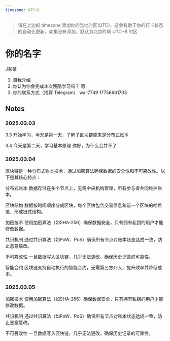 ```yaml
---
timezone: UTC+8
---
```


> 请在上边的 timezone 添加你的当地时区(UTC)，这会有助于你的打卡状态的自动化更新，如果没有添加，默认为北京时间 UTC+8 时区


# 你的名字
J某某


1. 自我介绍
2. 你认为你会完成本次残酷学习吗？ 嗯
3. 你的联系方式（推荐 Telegram）  wall7749   17756661703

## Notes

<!-- Content_START -->

### 2025.03.03

3.3
开始学习，今天是第一天，了解了区块链原来是分布式账本

3.4
今天是第二天，学习基本原理
你好，为什么合并不了
### 2025.03.04
区块链是一种分布式账本技术，通过加密算法确保数据的安全性和不可篡改性。以下是其核心特点：

分布式账本
数据存储在多个节点上，无需中央机构管理，所有参与者共同维护账本。

区块结构
数据按时间顺序分成区块，每个区块包含交易信息和前一个区块的哈希值，形成链式结构。

加密技术
使用加密算法（如SHA-256）确保数据安全，只有拥有私钥的用户才能修改数据。

共识机制
通过共识算法（如PoW、PoS）确保所有节点对账本状态达成一致，防止恶意篡改。

不可篡改性
一旦数据写入区块链，几乎无法更改，确保历史记录的可靠性。

智能合约
区块链支持自动执行的智能合约，无需第三方介入，提升效率并降低成本。

### 2025.03.05

加密技术
使用加密算法（如SHA-256）确保数据安全，只有拥有私钥的用户才能修改数据。

共识机制
通过共识算法（如PoW、PoS）确保所有节点对账本状态达成一致，防止恶意篡改。

不可篡改性
一旦数据写入区块链，几乎无法更改，确保历史记录的可靠性。


<!-- Content_END -->
